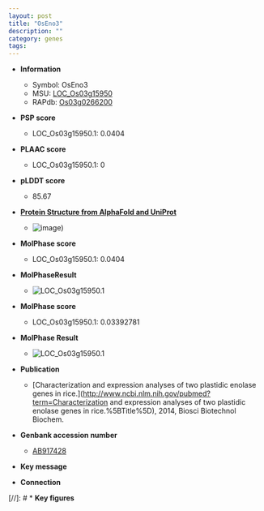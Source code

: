 ```yaml
---
layout: post
title: "OsEno3"
description: ""
category: genes
tags: 
---
```


* **Information**  
    + Symbol: OsEno3  
    + MSU: [LOC_Os03g15950](http://rice.plantbiology.msu.edu/cgi-bin/ORF_infopage.cgi?orf=LOC_Os03g15950)  
    + RAPdb: [Os03g0266200](http://rapdb.dna.affrc.go.jp/viewer/gbrowse_details/irgsp1?name=Os03g0266200)  

* **PSP score**  
    + LOC_Os03g15950.1: 0.0404 

* **PLAAC score**  
    + LOC_Os03g15950.1: 0 

* **pLDDT score**
    + 85.67

* **[Protein Structure from AlphaFold and UniProt](https://www.uniprot.org/uniprotkb/Q84Q78/entry#structure)**
    + ![image](https://ricepsp.github.io/images/Q8/AF-Q84Q78-F1.png))

* **MolPhase score**
    + LOC_Os03g15950.1: 0.0404

* **MolPhaseResult**
    + ![LOC_Os03g15950.1](https://ricepsp.github.io/pictures/LOC_Os03g/LOC_Os03g15950.1.png)

* **MolPhase score**
    + LOC_Os03g15950.1: 0.03392781

* **MolPhase Result**
    + ![LOC_Os03g15950.1](https://304243504.github.io/Pictures/LOC_Os03g/LOC_Os03g15950.1.png)

* **Publication**  
    + [Characterization and expression analyses of two plastidic enolase genes in rice.](http://www.ncbi.nlm.nih.gov/pubmed?term=Characterization and expression analyses of two plastidic enolase genes in rice.%5BTitle%5D), 2014, Biosci Biotechnol Biochem.

* **Genbank accession number**  
    + [AB917428](http://www.ncbi.nlm.nih.gov/nuccore/AB917428)

* **Key message**  

* **Connection**  

[//]: # * **Key figures**  



